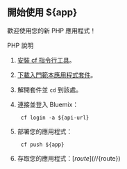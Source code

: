 開始使用 ${app}
-----------------------------------
歡迎使用您的新 PHP 應用程式！

PHP 說明

1. [安裝 cf 指令行工具](${doc-url}/#starters/BuildingWeb.html#install_cf)。
2. [下載入門範本應用程式套件](${ace-url}/rest/apps/${app-guid}/starter-download)。
3. 解開套件並 `cd` 到該處。
4. 連接並登入 Bluemix：

		cf login -a ${api-url}

5. 部署您的應用程式：

		cf push ${app}

6. 存取您的應用程式：[${route}](//${route})


